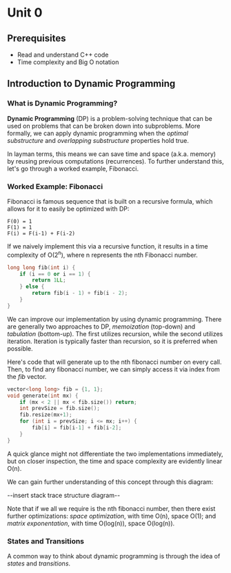 # Unit 0
## Prerequisites
- Read and understand C++ code
- Time complexity and Big O notation

## Introduction to Dynamic Programming
### What is Dynamic Programming?
**Dynamic Programming** (DP) is a problem-solving technique that can be used on problems that can be broken down into subproblems. More formally, we can apply dynamic programming when the *optimal substructure* and *overlapping substructure* properties hold true.

In layman terms, this means we can save time and space (a.k.a. memory) by reusing previous computations (recurrences). To further understand this, let's go through a worked example, Fibonacci.

### Worked Example: Fibonacci
Fibonacci is famous sequence that is built on a recursive formula, which allows for it to easily be optimized with DP:
```
F(0) = 1
F(1) = 1
F(i) = F(i-1) + F(i-2)
```

If we naively implement this via a recursive function, it results in a time complexity of O(2<sup>n</sup>), where n represents the nth Fibonacci number.
```c++
long long fib(int i) {
    if (i == 0 or i == 1) {
        return 1LL;
    } else {
        return fib(i - 1) + fib(i - 2);
    }
}
```

We can improve our implementation by using dynamic programming. There are generally two approaches to DP, *memoization* (top-down) and *tabulation* (bottom-up). The first utilizes recursion, while the second utilizes iteration. Iteration is typically faster than recursion, so it is preferred when possible.

Here's code that will generate up to the nth fibonacci number on every call. Then, to find any fibonacci number, we can simply access it via index from the *fib* vector.

```c++
vector<long long> fib = {1, 1};
void generate(int mx) {
    if (mx < 2 || mx < fib.size()) return;
    int prevSize = fib.size();
    fib.resize(mx+1);
    for (int i = prevSize; i <= mx; i++) {
        fib[i] = fib[i-1] + fib[i-2];
    }
}
```


A quick glance might not differentiate the two implementations immediately, but on closer inspection, the time and space complexity are evidently linear O(n).

We can gain further understanding of this concept through this diagram:

--insert stack trace structure diagram--

Note that if we all we require is the nth fibonacci number, then there exist further optimizations: *space optimization*, with time O(n), space O(1); and *matrix exponentation*, with time O(log(n)), space O(log(n)).

### States and Transitions
A common way to think about dynamic programming is through the idea of *states* and *transitions*.
